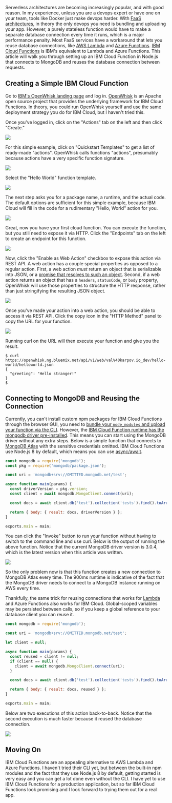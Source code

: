 Serverless architectures are becoming increasingly popular, and with good
reason. In my experience, unless you are a devops expert or have one on your
team, tools like Docker just make devops harder. With [FaaS architectures](https://martinfowler.com/articles/serverless.html), in theory the
only devops you need is bundling and uploading your app. However, a purely
stateless function would have to make a separate database connection every time
it runs, which is a major performance penalty. Most FaaS services have a workaround
that lets you reuse database connections, like [AWS Lambda](https://www.mongodb.com/blog/post/serverless-development-with-nodejs-aws-lambda-mongodb-atlas) and [Azure Functions](http://thecodebarbarian.com/getting-started-with-azure-functions-and-mongodb.html). [IBM Cloud Functions](https://console.bluemix.net/openwhisk/) is IBM's
equivalent to Lambda and Azure Functions. This article will walk you through setting up an IBM Cloud Function in Node.js that connects to MongoDB and reuses the database connection between requests.

Creating a Simple IBM Cloud Function
------------------------------------

Go to [IBM's OpenWhisk landing page](https://console.bluemix.net/openwhisk/) and log in. [OpenWhisk](https://openwhisk.apache.org/) is an Apache open source project
that provides the underlying framework for IBM Cloud Functions. In theory, you
could run OpenWhisk yourself and use the same deployment strategy you do for
IBM Cloud, but I haven't tried this.

Once you've logged in, click on the "Actions" tab on the left and then click "Create."

<img src="https://i.imgur.com/b9qp4S7.png">

For this simple example, click on "Quickstart Templates" to get a list of ready-made "actions". OpenWhisk calls functions "actions", presumably because
actions have a very specific function signature.

<img src="https://i.imgur.com/a8cUKWD.png">

Select the "Hello World" function template.

<img src="https://i.imgur.com/O3G0oMh.png">

The next step asks you for a package name, a runtime, and the actual code. The
default options are sufficient for this simple example, because IBM Cloud will
fill in the code for a rudimentary "Hello, World" action for you.

<img src="https://i.imgur.com/B7LLZOT.png">

Great, now you have your first cloud function. You can execute the function,
but you still need to expose it via HTTP.
Click the "Endpoints" tab on the left to create an endpoint for this function.

<img src="https://i.imgur.com/4RGJMEp.png">

Now, click the "Enable as Web Action" checkbox to expose this action via REST API. A web action has a couple special
properties as opposed to a regular action. First, a web action *must* return an object that is serializable into JSON, or
a [promise that resolves to such an object](https://github.com/apache/incubator-openwhisk/blob/master/docs/actions.md#creating-asynchronous-actions). Second, if a web action returns an object that has
a `headers`, `statusCode`, or `body` property, OpenWhisk will use those properties to structure the HTTP response, rather
than just stringifying the resulting JSON object.

<img src="https://i.imgur.com/hxKKJiD.png">


Once you've made your action into a web action, you should be able to access it via REST API. Click the copy icon in
the "HTTP Method" panel to copy the URL for your function.

<img src="https://i.imgur.com/pg2wiv4.png">

Running curl on the URL will then execute your function and give you the result.

```
$ curl https://openwhisk.ng.bluemix.net/api/v1/web/val%40karpov.io_dev/hello-world/helloworld.json
{
  "greeting": "Hello stranger!"
}
$
```

Connecting to MongoDB and Reusing the Connection
------------------------------------------------

Currently, you can't install custom npm packages for IBM Cloud Functions through
the browser GUI, you need to [bundle your `node_modules` and upload your function via the CLI](https://www.ibm.com/blogs/bluemix/2016/12/node-js-code-openwhisk-actions/).
However, the [IBM Cloud Function runtime has the mongodb driver pre-installed](https://github.com/apache/incubator-openwhisk/blob/master/docs/reference.md#javascript-runtime-environments). This means you can start using the
MongoDB driver without any extra steps. Below is a simple function that connects
to [MongoDB Atlas](https://www.mongodb.com/cloud/atlas) with the sensitive credentials omitted. IBM Cloud Functions use Node.js 8 by default, which means
you can use [async/await](http://thecodebarbarian.com/80-20-guide-to-async-await-in-node.js.html).

```javascript
const mongodb = require('mongodb');
const pkg = require('mongodb/package.json');

const uri = 'mongodb+srv://OMITTED.mongodb.net/test';

async function main(params) {
  const driverVersion = pkg.version;
  const client = await mongodb.MongoClient.connect(uri);

  const docs = await client.db('test').collection('tests').find().toArray();

  return { body: { result: docs, driverVersion } };
}

exports.main = main;
```

You can click the "Invoke" button to run your function without having to switch
to the command line and use curl. Below is the output of running the above function.
Notice that the current MongoDB driver version is 3.0.4, which is the latest version when this article was written.

<img src="https://i.imgur.com/gMA70S4.png">

So the only problem now is that this function creates a new connection to
MongoDB Atlas every time. The 900ms runtime is indicative of the fact that
the MongoDB driver needs to connect to a MongoDB instance running on AWS every
time.

Thankfully, the same trick for reusing connections that works for [Lambda](https://www.mongodb.com/blog/post/serverless-development-with-nodejs-aws-lambda-mongodb-atlas) and Azure Functions also works for IBM Cloud. Global-scoped
variables may be persisted between calls, so if you keep a global reference to
your database client you can reuse it.

```javascript
const mongodb = require('mongodb');

const uri = 'mongodb+srv://OMITTED.mongodb.net/test';

let client = null;

async function main(params) {
  const reused = client != null;
  if (client == null) {
    client = await mongodb.MongoClient.connect(uri);  
  }

  const docs = await client.db('test').collection('tests').find().toArray();

  return { body: { result: docs, reused } };
}

exports.main = main;
```

Below are two executions of this action back-to-back. Notice that the second
execution is much faster because it reused the database connection.

<img src="https://i.imgur.com/x4momOu.png">

Moving On
---------

IBM Cloud Functions are an appealing alternative to AWS Lambda and Azure Functions.
I haven't tried their CLI yet, but between the built-in npm modules and the
fact that they use Node.js 8 by default, getting started is very easy and you
can get a lot done even without the CLI. I have yet to use IBM Cloud Functions for a production application, but so far IBM Cloud Functions look promising and I look forward to trying them out for a real app.
